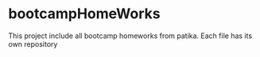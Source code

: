 # bootcampHomeWorks
This project include all bootcamp homeworks from patika. Each file has its own repository
